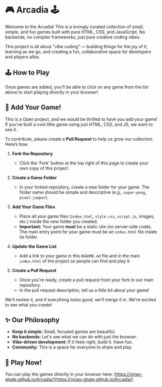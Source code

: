 # 🎮 Arcadia 🕹️

Welcome to the Arcadia! This is a lovingly curated collection of small, simple, and fun games built with pure HTML, CSS, and JavaScript. No backends, no complex frameworks, just pure creative coding vibes.

This project is all about "vibe coding" — building things for the joy of it, learning as we go, and creating a fun, collaborative space for developers and players alike.


## 🕹️ How to Play

Once games are added, you'll be able to click on any game from the list above to start playing directly in your browser!

## 🚀 Add Your Game!

This is a Open project, and we would be thrilled to have you add your game! If you've built a cool little game using just HTML, CSS, and JS, we want to see it.

To contribute, please create a **Pull Request** to help us grow our collection. Here’s how:

1.  **Fork the Repository**
    *   Click the 'Fork' button at the top right of this page to create your own copy of this project.

2.  **Create a Game Folder**
    *   In your forked repository, create a new folder for your game. The folder name should be simple and descriptive (e.g., `super-pong`, `pixel-jumper`).

3.  **Add Your Game Files**
    *   Place all your game files (`index.html`, `style.css`, `script.js`, images, etc.) inside the new folder you created.
    *   **Important:** Your game **must** be a static site (no server-side code). The main entry point for your game must be an `index.html` file inside its folder.

4.  **Update the Game List**
    *   Add a link to your game in this `README.md` file and in the main `index.html` of the project so people can find and play it.

5.  **Create a Pull Request**
    *   Once you're ready, create a pull request from your fork to our main repository.
    *   In the pull request description, tell us a little bit about your game!

We'll review it, and if everything looks good, we'll merge it in. We're excited to see what you create!

## ✨ Our Philosophy

*   **Keep it simple:** Small, focused games are beautiful.
*   **No backends:** Let's see what we can do with just the browser.
*   **Vibe-driven development:** If it feels right, build it. Have fun.
*   **Community:** This is a space for everyone to share and play.


## 🔗 Play Now!

You can play the games directly in your browser here: [https://vinay-ghate.github.io/Arcadia/](https://vinay-ghate.github.io/Arcadia/)